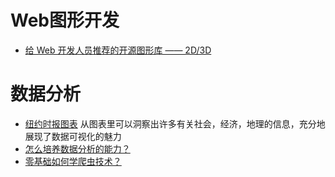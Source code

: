 # Web图形开发

- [给 Web 开发人员推荐的开源图形库 —— 2D/3D](https://my.oschina.net/editorial-story/blog/1476483)

# 数据分析

- [纽约时报图表](http://flowingdata.com/?s=nytimes)
  从图表里可以洞察出许多有关社会，经济，地理的信息，充分地展现了数据可视化的魅力
- [怎么培养数据分析的能力？](https://www.zhihu.com/question/19851900/answer/153031039)
- [零基础如何学爬虫技术？](https://www.zhihu.com/question/47883186/answer/110052796)